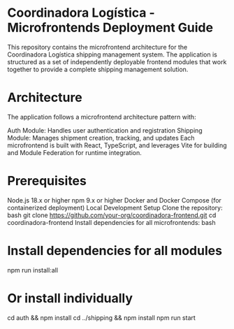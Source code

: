 # Coordinadora Logística - Microfrontends Deployment Guide

This repository contains the microfrontend architecture for the Coordinadora Logística shipping management system. The application is structured as a set of independently deployable frontend modules that work together to provide a complete shipping management solution.

# Architecture

The application follows a microfrontend architecture pattern with:

Auth Module: Handles user authentication and registration
Shipping Module: Manages shipment creation, tracking, and updates
Each microfrontend is built with React, TypeScript, and leverages Vite for building and Module Federation for runtime integration.

# Prerequisites

Node.js 18.x or higher
npm 9.x or higher
Docker and Docker Compose (for containerized deployment)
Local Development Setup
Clone the repository:
bash
git clone https://github.com/your-org/coordinadora-frontend.git
cd coordinadora-frontend
Install dependencies for all microfrontends:
bash

# Install dependencies for all modules

npm run install:all

# Or install individually

cd auth && npm install
cd ../shipping && npm install
npm run start
